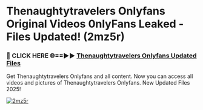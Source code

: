 # Thenaughtytravelers Onlyfans Original Videos 0nlyFans Leaked - Files Updated! (2mz5r)

<h3>🔴 CLICK HERE 🌐==►► <a href="https://tinyurl.com/ehrbuxhb" rel="nofollow">Thenaughtytravelers Onlyfans Updated Files</a></h3>

Get Thenaughtytravelers Onlyfans and all content. Now you can access all videos and pictures of Thenaughtytravelers Onlyfans. New Updated Files 2025!

[![2mz5r](https://i.imgur.com/lVYEuWS.gif)](https://tinyurl.com/ehrbuxhb)
